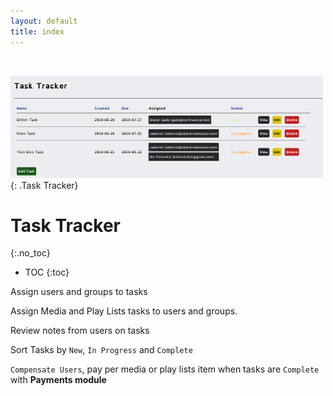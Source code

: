 ```yaml
---
layout: default
title: index
---
```


<br/>

![ Task Tracker](img/task-tracker.png ){: .Task Tracker}

# Task Tracker 
{:.no_toc}

* TOC
{:toc}

Assign users and groups to tasks

Assign Media and Play Lists tasks to users and groups.

Review notes from users on tasks

Sort Tasks by `New`, `In Progress` and `Complete`

`Compensate Users`, pay per media or play lists item when tasks are `Complete` with 
__Payments module__
